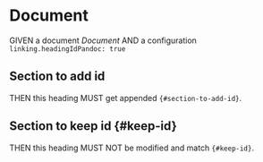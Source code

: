 # Document

GIVEN a document *Document*
AND a configuration `linking.headingIdPandoc: true`

## Section to add id

THEN this heading MUST get appended `{#section-to-add-id}`.

## Section to keep id {#keep-id}

THEN this heading MUST NOT be modified and match `{#keep-id}`.
